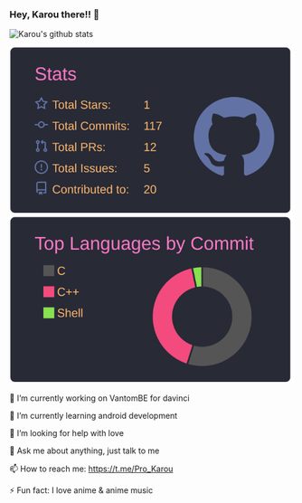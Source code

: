 ### Hey, Karou there!! 👋

![Karou's github stats](https://github-profile-summary-cards.vercel.app/api/cards/profile-details?username=Sleppyiecat&theme=dracula) 

[![](https://raw.githubusercontent.com/Sleppyiecat/Sleppyiecat/master/profile-summary-card-output/dracula/3-stats.svg)](https://github.com/vn7n24fzkq/github-profile-summary-cards)
[![](https://raw.githubusercontent.com/Sleppyiecat/Sleppyiecat/master/profile-summary-card-output/dracula/2-most-commit-language.svg)](https://github.com/vn7n24fzkq/github-profile-summary-cards)

🔭 I’m currently working on VantomBE for davinci

🌱 I’m currently learning android development

🤔 I’m looking for help with love

💬 Ask me about anything, just talk to me

📫 How to reach me: https://t.me/Pro_Karou

⚡ Fun fact: I love anime & anime music


<!--
**Sleppyiecat/Sleppyiecat** is a ✨ _sax_ ✨ repository because its `README.md` (this file) appears on your GitHub profile.
